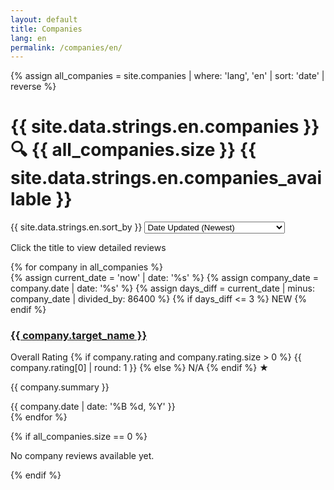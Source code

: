 ```yaml
---
layout: default
title: Companies
lang: en
permalink: /companies/en/
---
```


<!-- Page header with title, count, and sort -->
<div class="page-header">
  <div class="page-title-section">
    {% assign all_companies = site.companies | where: 'lang', 'en' | sort: 'date' | reverse %}
    <h1 class="page-title-with-search">{{ site.data.strings.en.companies }} <span class="search-icon">🔍</span> <span class="review-count" id="result-count">{{ all_companies.size }} {{ site.data.strings.en.companies_available }}</span></h1>
  </div>
  <div class="sort-controls">
    <label for="sort-select">{{ site.data.strings.en.sort_by }}</label>
    <select id="sort-select" class="sort-dropdown">
      <option value="name-asc">Alphabetical (A-Z)</option>
      <option value="name-desc">Alphabetical (Z-A)</option>
      <option value="date-asc">Date Updated (Oldest)</option>
      <option value="date-desc" selected>Date Updated (Newest)</option>
      <option value="rating-asc">Overall Rating (Low to High)</option>
      <option value="rating-desc">Overall Rating (High to Low)</option>
      <option value="scientific-asc">Scientific Validity (Low to High)</option>
      <option value="scientific-desc">Scientific Validity (High to Low)</option>
      <option value="technical-asc">Technical Level (Low to High)</option>
      <option value="technical-desc">Technical Level (High to Low)</option>
      <option value="cost-asc">Cost Performance (Low to High)</option>
      <option value="cost-desc">Cost Performance (High to Low)</option>
      <option value="reliability-asc">Reliability & Support (Low to High)</option>
      <option value="reliability-desc">Reliability & Support (High to Low)</option>
      <option value="design-asc">Design Philosophy (Low to High)</option>
      <option value="design-desc">Design Philosophy (High to Low)</option>
    </select>
  </div>
</div>

<!-- Tag filter section -->
<div class="tag-filter-section" id="tag-filter-section">
  <!-- Tag filter will be dynamically generated by JavaScript -->
</div>

<p class="section-help-text">Click the title to view detailed reviews</p>

<div class="home-grid" id="companies-grid">
  {% for company in all_companies %}
    <div class="company-card" 
         data-overall="{{ company.rating[0] | default: 0 }}"
         data-scientific="{{ company.rating[1] | default: 0 }}"
         data-technical="{{ company.rating[2] | default: 0 }}"
         data-cost="{{ company.rating[3] | default: 0 }}"
         data-reliability="{{ company.rating[4] | default: 0 }}"
         data-design="{{ company.rating[5] | default: 0 }}"
         data-tags="{% if company.tags %}{{ company.tags | join: ',' }}{% endif %}">
      {% assign current_date = 'now' | date: '%s' %}
      {% assign company_date = company.date | date: '%s' %}
      {% assign days_diff = current_date | minus: company_date | divided_by: 86400 %}
      {% if days_diff <= 3 %}
        <span class="new-badge">NEW</span>
      {% endif %}
      <h3><a href="{{ company.url }}">{{ company.target_name }}</a></h3>
      <div class="company-rating">
        <span class="rating-label" id="rating-label">Overall Rating</span>
        <span class="rating-value">
          {% if company.rating and company.rating.size > 0 %}
            {{ company.rating[0] | round: 1 }}
          {% else %}
            N/A
          {% endif %}
        </span>
        <span class="rating-stars">★</span>
      </div>
      <p class="company-summary">{{ company.summary }}</p>
      <time class="company-date" datetime="{{ company.date | date: '%Y-%m-%d' }}">
        {{ company.date | date: '%B %d, %Y' }}
      </time>
    </div>
  {% endfor %}
</div>

{% if all_companies.size == 0 %}
  <p class="no-products">No company reviews available yet.</p>
{% endif %}